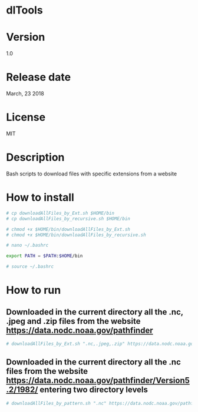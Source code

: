 # dlTools

# Version

1.0

# Release date

March, 23 2018

# License

MIT

# Description

Bash scripts to download files with specific extensions from a website

# How to install

```sh
# cp downloadAllFiles_by_Ext.sh $HOME/bin
# cp downloadAllFiles_by_recursive.sh $HOME/bin

# chmod +x $HOME/bin/downloadAllFiles_by_Ext.sh
# chmod +x $HOME/bin/downloadAllFiles_by_recursive.sh

# nano ~/.bashrc

export PATH = $PATH:$HOME/bin

# source ~/.bashrc
```

# How to run

## Downloaded in the current directory all the .nc, .jpeg and .zip files from the website https://data.nodc.noaa.gov/pathfinder

```sh
# downloadAllFiles_by_Ext.sh ".nc,.jpeg,.zip" https://data.nodc.noaa.gov/pathfinder <Enter>
```

## Downloaded in the current directory all the .nc files from the website https://data.nodc.noaa.gov/pathfinder/Version5.2/1982/ entering two directory levels

```sh
# downloadAllFiles_by_pattern.sh ".nc" https://data.nodc.noaa.gov/pathfinder/Version5.2/1982/ . 2 <Enter>
```
